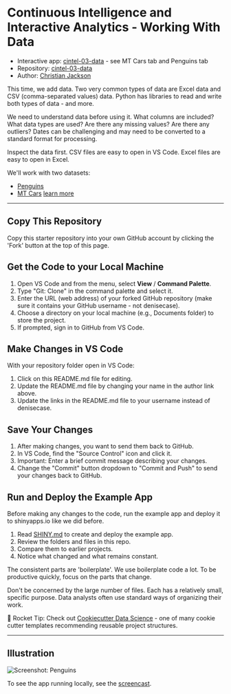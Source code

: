 # Continuous Intelligence and Interactive Analytics - Working With Data

- Interactive app: [cintel-03-data](https://denisecase.shinyapps.io/cintel-03-data/) - see MT Cars tab and Penguins tab
- Repository: [cintel-03-data](https://github.com/ChristianJBNB/cintel-03-data)
- Author: [Christian Jackson](https://github.com/ChristianJBNB)

This time, we add data. 
Two very common types of data are Excel data and CSV (comma-separated values) data.
Python has libraries to read and write both types of data - and more.

We need to understand data before using it.
What columns are included? What data types are used?
Are there any missing values? Are there any outliers?
Dates can be challenging and may need to be converted to a standard format for processing.

Inspect the data first. 
CSV files are easy to open in VS Code.
Excel files are easy to open in Excel.

We'll work with two datasets:

- [Penguins](https://education.rstudio.com/blog/2020/07/palmerpenguins-cran/)
- [MT Cars](https://shinylive.io/py/examples/#read-local-csv) [learn more](https://www.stat.ubc.ca/~gavin/STEPIBookNewStyle/course/num/Day3/Session3.2.pdf)

-----

## Copy This Repository

Copy this starter repository into your own GitHub account by clicking the 'Fork' button at the top of this page. 

## Get the Code to your Local Machine
    
1. Open VS Code and from the menu, select **View** / **Command Palette**.
1. Type "Git: Clone" in the command palette and select it.
1. Enter the URL (web address) of your forked GitHub repository (make sure it contains your GitHub username - not denisecase).
1. Choose a directory on your local machine (e.g., Documents folder) to store the project.
1. If prompted, sign in to GitHub from VS Code.

## Make Changes in VS Code

With your repository folder open in VS Code:

1. Click on this README.md file for editing.
1. Update the README.md file by changing your name in the author link above.
1. Update the links in the README.md file to your username instead of denisecase.

## Save Your Changes

1. After making changes, you want to send them back to GitHub.
1. In VS Code, find the "Source Control" icon and click it.
1. Important: Enter a brief commit message describing your changes.
1. Change the "Commit" button dropdown to "Commit and Push" to send your changes back to GitHub.

## Run and Deploy the Example App

Before making any changes to the code, run the example app and deploy it to shinyapps.io like we did before. 

1. Read [SHINY.md](SHINY.md) to create and deploy the example app. 
1. Review the folders and files in this repo. 
1. Compare them to earlier projects.
1. Notice what changed and what remains constant. 

The consistent parts are 'boilerplate'.
We use boilerplate code a lot. To be productive quickly, focus on the parts that change.

Don't be concerned by the large number of files. Each has a relatively small, specific purpose.
Data analysts often use standard ways of organizing their work. 

🚀 Rocket Tip: Check out [Cookiecutter Data Science](https://drivendata.github.io/cookiecutter-data-science/#directory-structure) - one of many cookie cutter templates recommending reusable project structures.

-----

## Illustration

![Screenshot: Penguins](images/screenshot_penguins.PNG)

To see the app running locally, see the [screencast](https://app.screencast.com/JeHKkjIA8bUXp).
